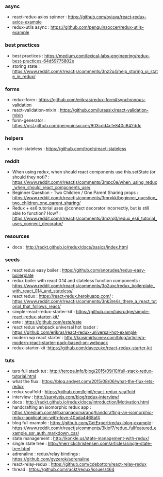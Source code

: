 ### async 
- react-redux-axios spinner : https://github.com/oviava/react-redux-axios-example
- redux-utils async : https://github.com/penguinsoccer/redux-utils-example

### best practices
- best practices : https://medium.com/lexical-labs-engineering/redux-best-practices-64d59775802e
- storing state : https://www.reddit.com/r/reactjs/comments/3nz2u4/help_storing_ui_state_in_redux/

### forms
- redux-form : https://github.com/erikras/redux-form#synchronous-validation
- react-validation-mixin : https://github.com/jurassix/react-validation-mixin
- form-generator : https://gist.github.com/penguinsoccer/903cdd4cfe840c842ddc

### helpers
- react-stateless : https://github.com/troch/react-stateless

### reddit 
- When using redux, when should react components use this.setState (or should they not)? : https://www.reddit.com/r/reactjs/comments/3mpc0e/when_using_redux_when_should_react_components_use/
- Beginner Question - Two Children / One Parent Sharing props : https://www.reddit.com/r/reactjs/comments/3mrvkk/beginner_question_two_children_one_parent_sharing/
- Redux + es6 tutorial uses @connect decorator incorrectly, but is still able to function? How? : https://www.reddit.com/r/reactjs/comments/3mzrq0/redux_es6_tutorial_uses_connect_decorator/

### resources
- docs : http://rackt.github.io/redux/docs/basics/index.html

### seeds
- react redux easy boiler : https://github.com/anorudes/redux-easy-boilerplate
- redux boiler with react 0.14 and stateless function components : https://www.reddit.com/r/reactjs/comments/3o2uxc/redux_boilerplate_with_react_014_and_stateless/
- react redux : https://react-redux.herokuapp.com/ : https://www.reddit.com/r/reactjs/comments/3nk3re/is_there_a_react_tutorial_that_follows_react/
- simple-react-redux-starter-kit : https://github.com/luisrudge/simple-react-redux-starter-kit/
- este : https://github.com/este/este
- react redux webpack universal hot loader : https://github.com/erikras/react-redux-universal-hot-example
- modern wp react starter : http://krasimirtsonev.com/blog/article/a-modern-react-starter-pack-based-on-webpack
- redux-starter-kit :https://github.com/davezuko/react-redux-starter-kit                                                            

### tuts
- tero full stack tut : http://teropa.info/blog/2015/09/10/full-stack-redux-tutorial.html
- what the flux : https://blog.andyet.com/2015/08/06/what-the-flux-lets-redux
- redux scaffold : https://github.com/lcjnil/react-redux-scaffold                                                
- interview : http://survivejs.com/blog/redux-interview/                                                         
- docs : http://rackt.github.io/redux/docs/introduction/Motivation.html                                          
- handcrafting an isomorphic redux app : https://medium.com/@bananaoomarang/handcrafting-an-isomorphic-redux-application-with-love-40ada4468af4      
- blog full example : https://github.com/GetExpert/redux-blog-example : https://www.reddit.com/r/reactjs/comments/3kiof7/redux_fullfeatured_example_ssr_auth_markdown_css/         
- state management : http://konkle.us/state-management-with-redux/                                               
- single state tree : http://merrickchristensen.com/articles/single-state-tree.html                              
- adrenaline : redux/relay bindings : https://github.com/gyzerok/adrenaline                                      
- react-relay-redux : https://github.com/cdebotton/react-relay-redux                                             
- thread : https://github.com/rackt/redux/issues/464                                                             
